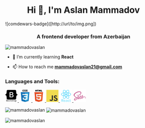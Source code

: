 <h1 align="center">Hi 👋, I'm Aslan Mammadov</h1>
![comdewars-badge]([http://url/to/img.png])

<h3 align="center">A frontend developer from Azerbaijan</h3>

<p align="left"> <img src="https://komarev.com/ghpvc/?username=mammadovaslan&label=Profile%20views&color=0e75b6&style=flat" alt="mammadovaslan" /> </p>

- 🌱 I’m currently learning **React**

- 📫 How to reach me **mammadovaslan21@gmail.com**
<p align="left">
</p>

<h3 align="left">Languages and Tools:</h3>
<p align="left"> <a href="https://getbootstrap.com" target="_blank" rel="noreferrer"> <img src="https://raw.githubusercontent.com/devicons/devicon/master/icons/bootstrap/bootstrap-plain-wordmark.svg" alt="bootstrap" width="40" height="40"/> </a> <a href="https://www.w3schools.com/css/" target="_blank" rel="noreferrer"> <img src="https://raw.githubusercontent.com/devicons/devicon/master/icons/css3/css3-original-wordmark.svg" alt="css3" width="40" height="40"/> </a> <a href="https://www.w3.org/html/" target="_blank" rel="noreferrer"> <img src="https://raw.githubusercontent.com/devicons/devicon/master/icons/html5/html5-original-wordmark.svg" alt="html5" width="40" height="40"/> </a> <a href="https://developer.mozilla.org/en-US/docs/Web/JavaScript" target="_blank" rel="noreferrer"> <img src="https://raw.githubusercontent.com/devicons/devicon/master/icons/javascript/javascript-original.svg" alt="javascript" width="40" height="40"/> </a> <a href="https://reactjs.org/" target="_blank" rel="noreferrer"> <img src="https://raw.githubusercontent.com/devicons/devicon/master/icons/react/react-original-wordmark.svg" alt="react" width="40" height="40"/> </a> <a href="https://sass-lang.com" target="_blank" rel="noreferrer"> <img src="https://raw.githubusercontent.com/devicons/devicon/master/icons/sass/sass-original.svg" alt="sass" width="40" height="40"/> </a> </p>

<p><img align="left" src="https://github-readme-stats.vercel.app/api/top-langs?username=mammadovaslan&show_icons=true&locale=en&layout=compact" alt="mammadovaslan" /></p>

<p>&nbsp;<img align="center" src="https://github-readme-stats.vercel.app/api?username=mammadovaslan&show_icons=true&locale=en" alt="mammadovaslan" /></p>

<p><img align="center" src="https://github-readme-streak-stats.herokuapp.com/?user=mammadovaslan&" alt="mammadovaslan" /></p>

